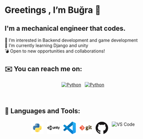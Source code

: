 #    Greetings , I’m Buğra  👋

## I'm a mechanical engineer that codes.
👀 I’m interested in  Backend development and game development
<br />
🌱 I’m currently learning Django and unity
<br />
:bomb:	Open to new opportunities and collaborations!

## ✉️ You can reach me on:

<p align="center">
 <a href="https://www.linkedin.com/in/omer-bugra-yildirim/" target="_blank" rel="noopener noreferrer"> <img src="https://www.shareicon.net/data/128x128/2015/10/04/111673_in_512x512.png" alt="Python" height="40" style="vertical-align:top; margin:4px"></a>
 <a href="mailto:bugrayldrm@gmail.com"> <img src="https://upload.wikimedia.org/wikipedia/commons/thumb/7/7e/Gmail_icon_%282020%29.svg/512px-Gmail_icon_%282020%29.svg.png" alt="Python" height="40" style="vertical-align:top; margin:4px"></a>
</p>

<br />

## 🧰 Languages and Tools:
<p align="center">
<img src="https://raw.githubusercontent.com/github/explore/80688e429a7d4ef2fca1e82350fe8e3517d3494d/topics/python/python.png" alt="Python" height="40" style="vertical-align:top; margin:4px">
<img src="https://raw.githubusercontent.com/github/explore/80688e429a7d4ef2fca1e82350fe8e3517d3494d/topics/unity/unity.png" alt="Javascript" height="40" style="vertical-align:top; margin:4px">
<img src="https://raw.githubusercontent.com/github/explore/80688e429a7d4ef2fca1e82350fe8e3517d3494d/topics/visual-studio-code/visual-studio-code.png" alt="VS Code" height="40" style="vertical-align:top; margin:4px">
<img src="https://raw.githubusercontent.com/github/explore/80688e429a7d4ef2fca1e82350fe8e3517d3494d/topics/git/git.png" alt="VS Code" height="40" style="vertical-align:top; margin:4px">
<img src="https://raw.githubusercontent.com/github/explore/78df643247d429f6cc873026c0622819ad797942/topics/github/github.png" alt="VS Code" height="40" style="vertical-align:top; margin:4px">
<img src="https://cdn.iconscout.com/icon/free/png-256/unreal-engine-2749375-2284765.png" alt="VS Code" height="40" style="vertical-align:top; margin:4px">
</p>

<!---
Naoiss/Naoiss is a ✨ special ✨ repository because its `README.md` (this file) appears on your GitHub profile.
You can click the Preview link to take a look at your changes.
--->
